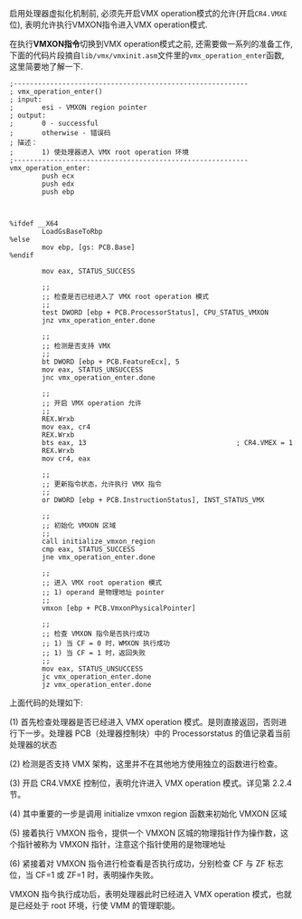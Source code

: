 

启用处理器虚拟化机制前, 必须先开启VMX operation模式的允许(开启`CR4.VMXE`位), 表明允许执行VMXON指令进入VMX operation模式.

在执行**VMXON指令**切换到VMX operation模式之前, 还需要做一系列的准备工作, 下面的代码片段摘自`lib/vmx/vmxinit.asm`文件里的`vmx_operation_enter`函数, 这里简要地了解一下.

```x86asm
;----------------------------------------------------------
; vmx_operation_enter()
; input:
;       esi - VMXON region pointer
; output:
;       0 - successful
;       otherwise - 错误码
; 描述：
;       1) 使处理器进入 VMX root operation 环境
;----------------------------------------------------------
vmx_operation_enter:
        push ecx
        push edx
        push ebp
        
                
        
%ifdef __X64        
        LoadGsBaseToRbp
%else
        mov ebp, [gs: PCB.Base]
%endif

        mov eax, STATUS_SUCCESS
        
        ;;
        ;; 检查是否已经进入了 VMX root operation 模式
        ;;
        test DWORD [ebp + PCB.ProcessorStatus], CPU_STATUS_VMXON
        jnz vmx_operation_enter.done

        ;;
        ;; 检测是否支持 VMX 
        ;;
        bt DWORD [ebp + PCB.FeatureEcx], 5
        mov eax, STATUS_UNSUCCESS
        jnc vmx_operation_enter.done        
        
        ;;
        ;; 开启 VMX operation 允许
        ;;
        REX.Wrxb
        mov eax, cr4
        REX.Wrxb
        bts eax, 13                                     ; CR4.VMEX = 1
        REX.Wrxb
        mov cr4, eax
        
        ;;
        ;; 更新指令状态，允许执行 VMX 指令
        ;;
        or DWORD [ebp + PCB.InstructionStatus], INST_STATUS_VMX
        
        ;;
        ;; 初始化 VMXON 区域
        ;;
        call initialize_vmxon_region
        cmp eax, STATUS_SUCCESS
        jne vmx_operation_enter.done

        ;;
        ;; 进入 VMX root operation 模式
        ;; 1) operand 是物理地址 pointer
        ;;
        vmxon [ebp + PCB.VmxonPhysicalPointer]

        ;;
        ;; 检查 VMXON 指令是否执行成功
        ;; 1) 当 CF = 0 时，WMXON 执行成功
        ;; 1) 当 CF = 1 时，返回失败
        ;;
        mov eax, STATUS_UNSUCCESS
        jc vmx_operation_enter.done
        jz vmx_operation_enter.done
```

上面代码的处理如下:

(1) 首先检查处理器是否已经进入 VMX operation 模式。是则直接返回，否则进行下一步。处理器 PCB（处理器控制块）中的 Processorstatus 的值记录着当前处理器的状态

(2) 检测是否支持 VMX 架构，这里并不在其他地方使用独立的函数进行检查。  

(3) 开启 CR4.VMXE 控制位，表明允许进入 VMX operation 模式。详见第 2.2.4 节。

(4) 其中重要的一步是调用 initialize vmxon region 函数来初始化 VMXON 区域

(5) 接着执行 VMXON 指令，提供一个 VMXON 区城的物理指针作为操作数，这个指针被称为 VMXON 指针，注意这个指针使用的是物理地址

(6) 紧接着对 VMXON 指令进行检查看是否执行成功，分别检查 CF 与 ZF 标志位，当 CF=1 或 ZF=1 时，表明操作失败。

VMXON 指今执行成功后，表明处理器此时已经进入 VMX operation 模式，也就是已经处于 root 环境，行使 VMM 的管理职能。
